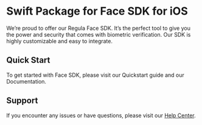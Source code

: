 # Swift Package for Face SDK for iOS

We’re proud to offer our Regula Face SDK. It’s the perfect tool to give you the power and security that comes with biometric verification. Our SDK is highly customizable and easy to integrate.

## Quick Start

To get started with Face SDK, please visit our Quickstart guide and our Documentation.

## Support

If you encounter any issues or have questions, please visit our [Help Center](https://support.regulaforensics.com/hc/en-us).